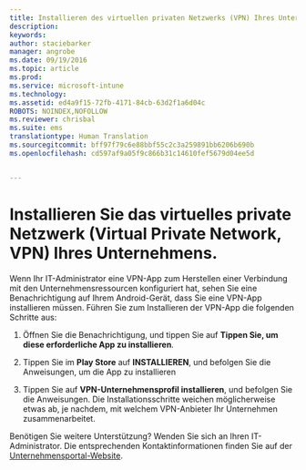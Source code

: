 ```yaml
---
title: Installieren des virtuellen privaten Netzwerks (VPN) Ihres Unternehmens | Microsoft Intune
description: 
keywords: 
author: staciebarker
manager: angrobe
ms.date: 09/19/2016
ms.topic: article
ms.prod: 
ms.service: microsoft-intune
ms.technology: 
ms.assetid: ed4a9f15-72fb-4171-84cb-63d2f1a6d04c
ROBOTS: NOINDEX,NOFOLLOW
ms.reviewer: chrisbal
ms.suite: ems
translationtype: Human Translation
ms.sourcegitcommit: bff97f79c6e88bbf55c2c3a259891bb6206b690b
ms.openlocfilehash: cd597af9a05f9c866b31c14610fef5679d04ee5d


---
```



# Installieren Sie das virtuelles private Netzwerk (Virtual Private Network, VPN) Ihres Unternehmens.

Wenn Ihr IT-Administrator eine VPN-App zum Herstellen einer Verbindung mit den Unternehmensressourcen konfiguriert hat, sehen Sie eine Benachrichtigung auf Ihrem Android-Gerät, dass Sie eine VPN-App installieren müssen. Führen Sie zum Installieren der VPN-App die folgenden Schritte aus:

1.  Öffnen Sie die Benachrichtigung, und tippen Sie auf **Tippen Sie, um diese erforderliche App zu installieren**.

2.  Tippen Sie im **Play Store** auf **INSTALLIEREN**, und befolgen Sie die Anweisungen, um die App zu installieren

3.  Tippen Sie auf **VPN-Unternehmensprofil installieren**, und befolgen Sie die Anweisungen. Die Installationsschritte weichen möglicherweise etwas ab, je nachdem, mit welchem VPN-Anbieter Ihr Unternehmen zusammenarbeitet.



Benötigen Sie weitere Unterstützung? Wenden Sie sich an Ihren IT-Administrator. Die entsprechenden Kontaktinformationen finden Sie auf der [Unternehmensportal-Website](http://portal.manage.microsoft.com).





<!--HONumber=Sep16_HO3-->


